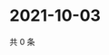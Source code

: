 # 2021-10-03

共 0 条

<!-- BEGIN WEIBO -->
<!-- 最后更新时间 Sun Oct 03 2021 14:09:35 GMT+0800 (China Standard Time) -->

<!-- END WEIBO -->
